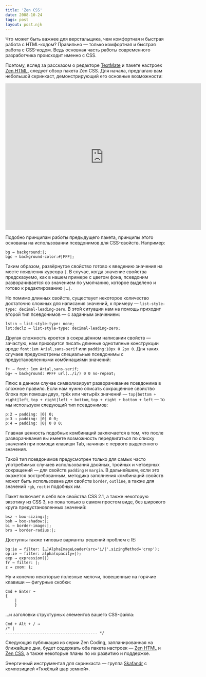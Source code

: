 ```yaml
---
title: 'Zen CSS'
date: 2008-10-24
tags: post
layout: post.njk
---
```


Что может быть важнее для верстальщика, чем комфортная и быстрая работа с HTML-кодом? Правильно — только комфортная и быстрая работа с CSS-кодом. Ведь основная часть работы современного разработчика происходит именно с CSS.

Поэтому, вслед за рассказом о редакторе [TextMate](http://macromates.com/) и пакете настроек [Zen HTML](/blog/zen-html/), следует обзор пакета Zen CSS. Для начала, предлагаю вам небольшой скринкаст, демонстрирующий его основные возможности:

<iframe src="https://player.vimeo.com/video/17588946?title=0&amp;byline=0&amp;portrait=0&amp;color=188418" width="609" height="457" frameborder="0" class="video-player"></iframe>

Подобно принципам работы предыдущего пакета, принципы этого основаны на использовании псевдонимов для CSS-свойств. Например:

    bg → background:|;
    bgc → background-color:#|FFF|;

Таким образом, развёрнутое свойство готово к введению значения на месте появления курсора `|`. В случае, когда значение свойства предсказуемо, как в нашем примере с цветом фона, псевдоним разворачивается со значением по умолчанию, которое выделено и готово к редактированию `|…|`.

Но помимо длинных свойств, существует некоторое количество достаточно сложных для написания значений, к примеру — `list-style-type: decimal-leading-zero`. В этой ситуации нам на помощь приходит второй тип псевдонимов — с заданным значением:

    lst:n → list-style-type: none;
    lst:declz → list-style-type: decimal-leading-zero;

Другая сложность кроется в сокращённом написании свойств — зачастую, нам приходится писать длинные однотипные конструкции вроде `font:1em Arial,sans-serif` или `padding:10px 0 2px 0`. Для таких случаев предусмотрены специальные псевдонимы с предустановленными комбинациями значений:

    f+ → font: 1em Arial,sans-serif;
    bg+ → background: #FFF url(../i/) 0 0 no-repeat;

Плюс в данном случае символизирует разворачивание псевдонима в сложное правило. Если нам нужно описать сокращённое свойство блока при помощи двух, трёх или четырёх значений — `top|bottom + right|left`, `top + right|left + bottom`, `top + right + bottom + left` — то мы используем следующий тип псевдонимов:

    p:2 → padding: |0| 0;
    p:3 → padding: |0| 0 0;
    p:4 → padding: |0| 0 0 0;

Главная ценность подобных комбинаций заключается в том, что после разворачивания вы имеете возможность передвигаться по списку значений при помощи клавиши Tab, начиная с первого выделенного значения.

Такой тип псевдонимов предусмотрен только для самых часто употребимых случаев использования двойных, тройных и четверных сокращений — для свойств `padding` и `margin`. В дальнейшем, если это окажется востребованным, методика заполнения комбинаций свойств может быть использована для свойств `border`, `outline`, а также для значений `rgb`, `rect` и подобных им.

Пакет включает в себя все свойства CSS 2.1, а также некоторую экзотику из CSS 3, но пока только в самом простом виде, без широкого круга предустановленных значений:

    bsz → box-sizing:|;
    bsh → box-shadow:|;
    bi → border-image:|;
    brs → border-radius:|;

Доступны также типовые варианты решений проблем с IE:

    bg:ie → filter: […]AlphaImageLoader(src='i/|',sizingMethod='crop');
    op:ie → filter: alpha(opacity=|);
    exp → expression(|)
    fr → filter: |;
    z → zoom: 1;

Ну и конечно некоторые полезные мелочи, повешенные на горячие клавиши — фигурные скобки:

    Cmd + Enter →
    {
        |
        }

…и заголовки структурных элементов вашего CSS-файла:

    Cmd + Alt + / →
    /* |
    ---------------------------------------- */

Следующая публикация из серии Zen Coding, запланированная на ближайшие дни, будет содержать оба пакета настроек — [Zen HTML](/blog/zen-html/) и [Zen CSS](index.html), а также некоторые планы по их развитию и поддержке.

Энергичный инструментал для скринкаста — группа [Skafandr](http://www.lastfm.ru/music/Skafandr) с композицией «Тяжёлый шар земной».
